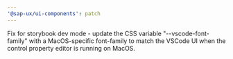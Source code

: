 ```yaml
---
'@sap-ux/ui-components': patch
---
```


Fix for storybook dev mode - update the CSS variable "--vscode-font-family" with a MacOS-specific font-family to match the VSCode UI when the control property editor is running on MacOS.
